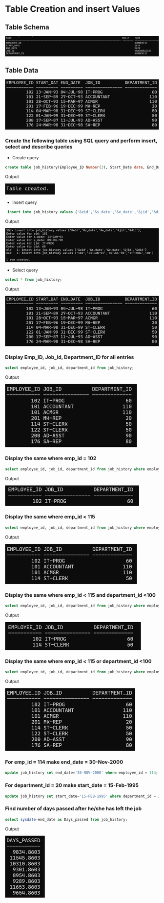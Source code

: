 # Table Creation and insert Values


## Table Schema

![alt text](image.png)

## Table Data

![alt text](image-3.png)

### Create the following table using SQL query and perform insert, select and describe queries


- Create query
```sql
create table job_history(Employee_ID Number(3), Start_Date date, End_Date date, Job_ID varchar2(15), Department_ID Number(3));
```

Output

![alt text](image-2.png)

- Insert query
```sql
 insert into job_history values ('&eid','&s_date','&e_date','&jid','&did');
```

Output

![alt text](image-1.png)

- Select query
```sql
select * from job_history;
```
Output

![alt text](image-3.png)

### Display Emp_ID, Job_Id, Department_ID for all entries

```sql
select employee_id, job_id, department_id from job_history;
```

Output

![alt text](image-4.png)

### Display the same where emp_id = 102

```sql
select employee_id, job_id, department_id from job_history where employee_id = 102;
```

Output

![alt text](image-5.png)

### Display the same where emp_id < 115

```sql
select employee_id, job_id, department_id from job_history where employee_id < 115;
```

Output

![alt text](image-6.png)

### Display the same where emp_id < 115 and department_id <100

```sql
select employee_id, job_id, department_id from job_history where employee_id < 115 and department_id < 100;
```

Output

![alt text](image-7.png)

### Display the same where emp_id < 115 or department_id <100

```sql
select employee_id, job_id, department_id from job_history where employee_id < 115 or department_id < 100;
```

Output

![alt text](image-8.png)

### For emp_id = 114 make end_date = 30-Nov-2000

```sql
update job_history set end_date='30-NOV-2000' where employee_id = 114;
```

### For department_id = 20 make start_date = 15-Feb-1995

```sql
update job_history set start_date='15-FEB-1995' where department_id = 20;
```

### Find number of days passed after he/she has left the job

```sql
select sysdate-end_date as Days_passed from job_history;
```

Output

![alt text](image-9.png)